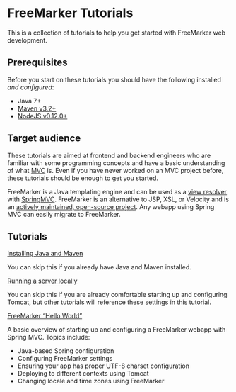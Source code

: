 # FreeMarker Tutorials

This is a collection of tutorials to help you get started with FreeMarker web development.

## Prerequisites

Before you start on these tutorials you should have the following installed *and configured*:

* Java 7+
* [Maven v3.2+](http://maven.apache.org/install.html) 
* [NodeJS v0.12.0+](http://nodejs.org/)

## Target audience

These tutorials are aimed at frontend and backend engineers who are familiar with some programming concepts and have a basic understanding of what [MVC](https://en.wikipedia.org/wiki/Model%E2%80%93view%E2%80%93controller) is. Even if you have never worked on an MVC project before, these tutorials should be enough to get you started.

FreeMarker is a Java templating engine and can be used as a [view resolver](http://docs.spring.io/spring/docs/current/javadoc-api/org/springframework/web/servlet/ViewResolver.html) with [SpringMVC](http://spring.io/). FreeMarker is an alternative to JSP, XSL, or Velocity and is an [actively maintained, open-source project](https://github.com/freemarker/freemarker/commits/). Any webapp using Spring MVC can easily migrate to FreeMarker.

## Tutorials

[Installing Java and Maven](00-installing-java-and-maven/)

You can skip this if you already have Java and Maven installed.

[Running a server locally](00-running-a-server-locally/)

You can skip this if you are already comfortable starting up and configuring Tomcat, but other tutorials will reference these settings in this tutorial.

[FreeMarker “Hello World”](01-hello-world/)

A basic overview of starting up and configuring a FreeMarker webapp with Spring MVC. Topics include:
* Java-based Spring configuration
* Configuring FreeMarker settings
* Ensuring your app has proper UTF-8 charset configuration
* Deploying to different contexts using Tomcat
* Changing locale and time zones using FreeMarker
